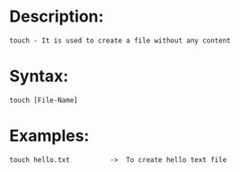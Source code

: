 # Description:
    touch - It is used to create a file without any content

# Syntax:
    touch [File-Name]

 # Examples:
    touch hello.txt          ->  To create hello text file
